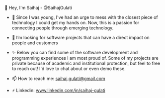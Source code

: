 👋 Hey, I'm Saihaj - @SaihajGulati

  - 🌱 Since I was young, I've had an urge to mess with the closest piece of technology I could get my hands on. Now, this is a passion for connecting people through emerging technology.
  - 👀 I’m looking for software projects that can have a direct impact on people and customers
  - ✨ Below you can find some of the software development and programming experiences I am most proud of. Some of my projects are private because of academic and institutional protection, but feel to free to reach out! I'd love to chat about or even demo these.

  
- 📫 How to reach me: saihaj.gulati@gmail.com
- ⚡ Linkedin: www.linkedin.com/in/saihaj-gulati

<!---
- 🤔 I’m looking for help with ...
- 💬 Ask me about ...
- 😄 Pronouns: ...
- ⚡ Fun fact: ...
-->
